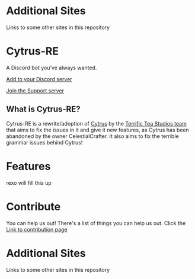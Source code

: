 <!-- Rewrite done by Odyssey346 -->
# Additional Sites
Links to some other sites in this repository

# Cytrus-RE
A Discord bot you've always wanted. 

[Add to your Discord server](https://discord.com/oauth2/authorize?client_id=596304769333592078&permissions=2113404023&scope=bot)

[Join the Support server](https://discord.gg/ymZmdaA)
## What is Cytrus-RE? 
Cytrus-RE is a rewrite/adoption of [Cytrus](https://github.com/CelestialCrafter/Cytrus) by the [Terrific Tea Studios team](https://github.com/terrific-tea) that aims to fix the issues in it and give it new features, as Cytrus has been abandoned by the owner CelestialCrafter. It also aims to fix the terrible grammar issues behind Cytrus!

# Features
rexo will fill this up
# Contribute
You can help us out! There's a list of things you can help us out. Click the [Link to contribution page](coresites/CONTRIBUTING.md)
# Additional Sites
Links to some other sites in this repository

